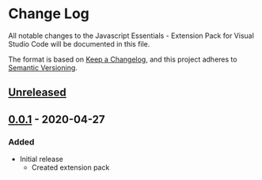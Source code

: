 # Change Log

All notable changes to the Javascript Essentials - Extension Pack for Visual Studio Code will be documented in this file.

The format is based on [Keep a Changelog](https://keepachangelog.com/en/1.0.0/),
and this project adheres to [Semantic Versioning](https://semver.org/spec/v2.0.0.html).

## [Unreleased]

## [0.0.1] - 2020-04-27
### Added
* Initial release
  * Created extension pack

[Unreleased]: https://github.com/Gydunhn/Javascript-Essentials/tree/develop
[0.0.1]: https://github.com/Gydunhn/Javascript-Essentials/releases/tag/0.0.1